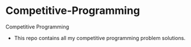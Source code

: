 # Competitive-Programming

Competitive Programming

- This repo contains all my competitive programming problem solutions.
